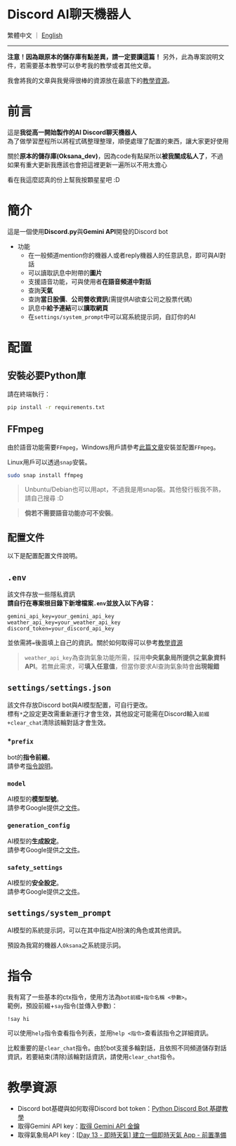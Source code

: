 # Discord AI聊天機器人  
繁體中文 ｜ [English](/README/README_en.md)
***
**注意！因為跟原本的儲存庫有點差異，請一定要讀這篇！**
另外，此為專案說明文件，若需要基本教學可以參考我的教學或者其他文章。

我會將我的文章與我覺得很棒的資源放在最底下的[教學資源](#教學資源)。
# 前言
這是**我從高一開始製作的AI Discord聊天機器人**  
為了做學習歷程所以將程式碼整理整理，順便處理了配置的東西，讓大家更好使用

關於**原本的儲存庫(Oksana_dev)**，因為code有點屎所以**被我關成私人了**，不過如果有重大更新我應該也會把這裡更新一遍所以不用太擔心

看在我這麼認真的份上幫我按顆星星吧 :D
# 簡介
這是一個使用**Discord.py**與**Gemini API**開發的Discord bot    
* 功能
    * 在一般頻道mention你的機器人或者reply機器人的任意訊息，即可與AI對話
    * 可以讀取訊息中附帶的**圖片**
    * 支援語音功能，可與使用者**在語音頻道中對話**
    * 查詢**天氣**
    * 查詢**當日股價**、**公司營收資訊**(需提供AI欲查公司之股票代碼)
    * 訊息中**給予連結**可以**讀取網頁**
    * 在`settings/system_prompt`中可以寫系統提示詞，自訂你的AI
# 配置
## 安裝必要Python庫
請在終端執行：
```bash
pip install -r requirements.txt
```
## FFmpeg
由於語音功能需要`FFmpeg`，Windows用戶請參考[此篇文章](https://stackoverflow.com/questions/67713994/how-do-i-install-ffmpeg-for-my-bot-to-play-music)安裝並配置`FFmpeg`。

Linux用戶可以透過`snap`安裝。
```bash
sudo snap install ffmpeg
```
> Unbuntu/Debian也可以用apt，不過我是用snap裝。其他發行板我不熟，請自己搜尋 :D

> **倘若不需要語音功能亦可不安裝**。

## 配置文件
以下是配置配置文件說明。
## `.env`
該文件存放一些隱私資訊  
**請自行在專案根目錄下新增檔案`.env`並放入以下內容：**
```
gemini_api_key=your_gemini_api_key
weather_api_key=your_weather_api_key
discord_token=your_discord_api_key
```
並依需將`=`後面填上自己的資訊。關於如何取得可以參考[教學資源](#教學資源)

> `weather_api_key`為查詢氣象功能所需，採用**中央氣象局所提供之氣象資料API**。若無此需求，可**填入任意值**，但當你要求AI查詢氣象時會**出現報錯**
## `settings/settings.json`
該文件存放Discord bot與AI模型配置，可自行更改。  
標有`*`之設定更改需重新運行才會生效，其他設定可能需在Discord輸入`前綴+clear_chat`清除該輪對話才會生效。
### *`prefix`
bot的**指令前綴**。  
請參考[指令說明](#指令)。
### `model`
AI模型的**模型型號**。  
請參考Google提供之[文件](https://ai.google.dev/gemini-api/docs/models/gemini?hl=zh-tw)。
### `generation_config`
AI模型的**生成設定**。  
請參考Google提供之[文件](https://ai.google.dev/gemini-api/docs/text-generation?hl=zh-tw&lang=python#configure)。
### `safety_settings`
AI模型的**安全設定**。  
請參考Google提供之[文件](https://ai.google.dev/gemini-api/docs/safety-settings?hl=zh-tw)。
## `settings/system_prompt`
AI模型的系統提示詞，可以在其中指定AI扮演的角色或其他資訊。

預設為我寫的機器人`Oksana`之系統提示詞。
# 指令
我有寫了一些基本的ctx指令，使用方法為`bot前綴+指令名稱 <參數>`。  
範例，預設前綴+`say`指令(並傳入參數)：
```
!say hi
```
可以使用`help`指令查看指令列表，並用`help <指令>`查看該指令之詳細資訊。

比較重要的是`clear_chat`指令。由於bot支援多輪對話，且依照不同頻道儲存對話資訊，若要結束(清除)該輪對話資訊，請使用`clear_chat`指令。
# 教學資源
* Discord bot基礎與如何取得Discord bot token：[Python Discord Bot 基礎教學](https://hackmd.io/@smallshawn95/python_discord_bot_base)
* 取得Gemini API key：[取得 Gemini API 金鑰](https://ai.google.dev/gemini-api/docs/api-key?hl=zh-tw)
* 取得氣象局API key：[[Day 13 - 即時天氣] 建立一個即時天氣 App - 前置準備](https://ithelp.ithome.com.tw/m/articles/10222662)